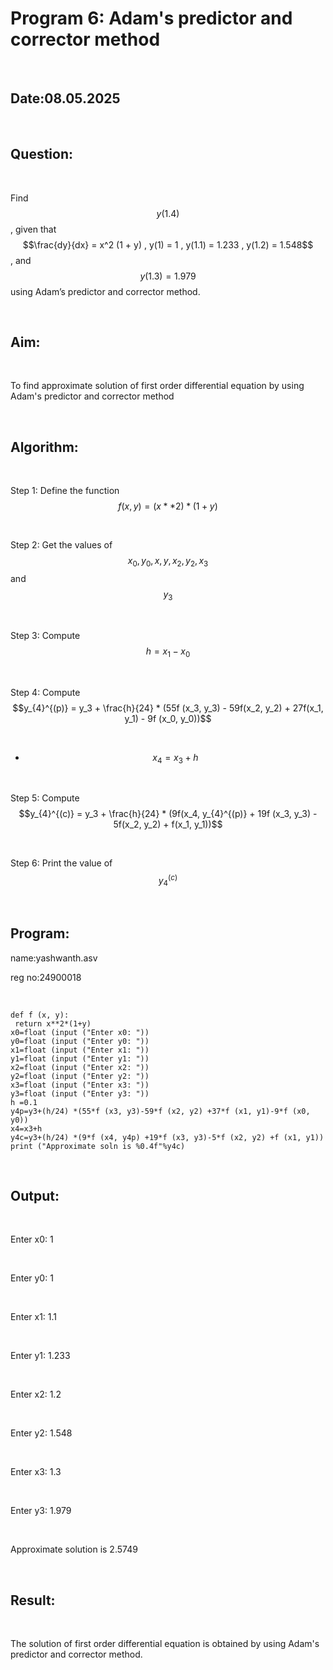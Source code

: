# Program 6: Adam's predictor and corrector method

<br>

## Date:08.05.2025

<br>

## Question:

<br>

Find $$y(1.4)$$ , given that $$\frac{dy}{dx} = x^2 (1 + y) , y(1) = 1 , y(1.1) = 1.233 , y(1.2) = 1.548$$ , and $$y(1.3) = 1.979$$ using Adam’s predictor and corrector method.

<br>

## Aim:

<br>

To find approximate solution of first order differential equation by using Adam's predictor and corrector method

<br>

## Algorithm:

<br>

Step 1: Define the function $$f(x,y) = (x * * 2 ) * ( 1 + y )$$

<br>

Step 2: Get the values of $$x_0, y_0, x, y, x_2, y_2, x_3$$ and $$y_3$$

<br>

Step 3: Compute $$h = x_1 - x_0$$

<br>

Step 4: Compute $$y_{4}^{(p)} = y_3 + \frac{h}{24} * (55f (x_3, y_3) - 59f(x_2, y_2) + 27f(x_1, y_1) - 9f (x_0, y_0))$$

<br>

  - $$x_4 = x_3 + h$$

<br>

Step 5: Compute $$y_{4}^{(c)} = y_3 + \frac{h}{24} * (9f(x_4, y_{4}^{(p)} + 19f (x_3, y_3) - 5f(x_2, y_2) + f(x_1, y_1))$$

<br>

Step 6: Print the value of $$y_{4}^{(c)}$$

<br>

## Program:

 name:yashwanth.asv
 
 reg no:24900018

<br>

```
def f (x, y):
 return x**2*(1+y)
x0=float (input ("Enter x0: "))
y0=float (input ("Enter y0: "))
x1=float (input ("Enter x1: "))
y1=float (input ("Enter y1: "))
x2=float (input ("Enter x2: "))
y2=float (input ("Enter y2: "))
x3=float (input ("Enter x3: "))
y3=float (input ("Enter y3: "))
h =0.1
y4p=y3+(h/24) *(55*f (x3, y3)-59*f (x2, y2) +37*f (x1, y1)-9*f (x0,
y0))
x4=x3+h
y4c=y3+(h/24) *(9*f (x4, y4p) +19*f (x3, y3)-5*f (x2, y2) +f (x1, y1))
print ("Approximate soln is %0.4f"%y4c) 
```

<br>

## Output:

<br>

Enter x0: 1

<br>

Enter y0: 1

<br>

Enter x1: 1.1

<br>

Enter y1: 1.233

<br>

Enter x2: 1.2

<br>

Enter y2: 1.548

<br>

Enter x3: 1.3

<br>

Enter y3: 1.979

<br>

Approximate solution is 2.5749 

<br>

## Result:

<br>

The solution of first order differential equation is obtained by using Adam's predictor and corrector method.
